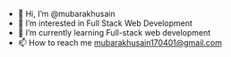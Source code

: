 - 👋 Hi, I’m @mubarakhusain
- 👀 I’m interested in Full Stack Web Development 
- 🌱 I’m currently learning Full-stack web development
- 📫 How to reach me mubarakhusain170401@gmail.com

<!---
mubarakhusain/mubarakhusain is a ✨ special ✨ repository because its `README.md` (this file) appears on your GitHub profile.
You can click the Preview link to take a look at your changes.
--->
